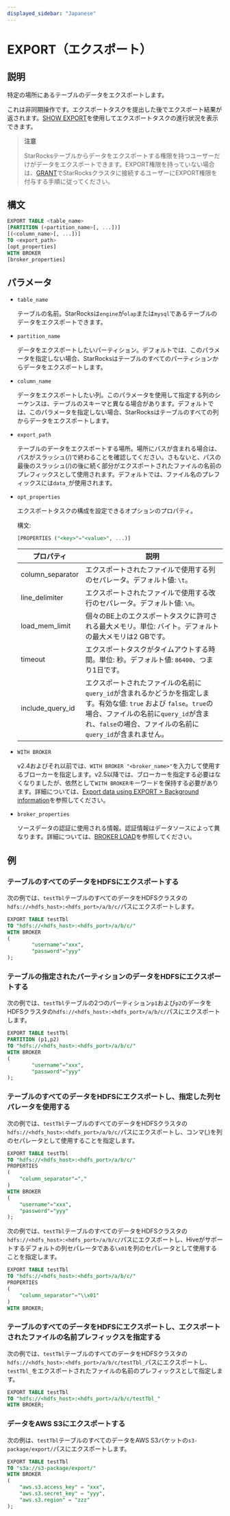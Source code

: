```yaml
---
displayed_sidebar: "Japanese"
---
```


# EXPORT（エクスポート）

## 説明

特定の場所にあるテーブルのデータをエクスポートします。

これは非同期操作です。エクスポートタスクを提出した後でエクスポート結果が返されます。[SHOW EXPORT](../../../sql-reference/sql-statements/data-manipulation/SHOW_EXPORT.md)を使用してエクスポートタスクの進行状況を表示できます。

> **注意**
>
> StarRocksテーブルからデータをエクスポートする権限を持つユーザーだけがデータをエクスポートできます。EXPORT権限を持っていない場合は、[GRANT](../account-management/GRANT.md)でStarRocksクラスタに接続するユーザーにEXPORT権限を付与する手順に従ってください。

## 構文

```SQL
EXPORT TABLE <table_name>
[PARTITION (<partition_name>[, ...])]
[(<column_name>[, ...])]
TO <export_path>
[opt_properties]
WITH BROKER
[broker_properties]
```

## パラメータ

- `table_name`

  テーブルの名前。StarRocksは`engine`が`olap`または`mysql`であるテーブルのデータをエクスポートできます。

- `partition_name`

  データをエクスポートしたいパーティション。デフォルトでは、このパラメータを指定しない場合、StarRocksはテーブルのすべてのパーティションからデータをエクスポートします。

- `column_name`

  データをエクスポートしたい列。このパラメータを使用して指定する列のシーケンスは、テーブルのスキーマと異なる場合があります。デフォルトでは、このパラメータを指定しない場合、StarRocksはテーブルのすべての列からデータをエクスポートします。

- `export_path`

  テーブルのデータをエクスポートする場所。場所にパスが含まれる場合は、パスがスラッシュ(/)で終わることを確認してください。さもないと、パスの最後のスラッシュ(/)の後に続く部分がエクスポートされたファイルの名前のプレフィックスとして使用されます。デフォルトでは、ファイル名のプレフィックスには`data_`が使用されます。

- `opt_properties`

  エクスポートタスクの構成を設定できるオプションのプロパティ。

  構文:

  ```SQL
  [PROPERTIES ("<key>"="<value>", ...)]
  ```

  | **プロパティ**  | **説明**                              |
  | ---------------- | -------------------------------------- |
  | column_separator | エクスポートされたファイルで使用する列のセパレータ。デフォルト値: `\t`。 |
  | line_delimiter   | エクスポートされたファイルで使用する改行のセパレータ。デフォルト値: `\n`。 |
  | load_mem_limit   | 個々のBE上のエクスポートタスクに許可される最大メモリ。単位: バイト。デフォルトの最大メモリは2 GBです。 |
  | timeout          | エクスポートタスクがタイムアウトする時間。単位: 秒。デフォルト値: `86400`、つまり1日です。 |
  | include_query_id | エクスポートされたファイルの名前に`query_id`が含まれるかどうかを指定します。有効な値: `true` および `false`。`true`の場合、ファイルの名前に`query_id`が含まれ、`false`の場合、ファイルの名前に`query_id`が含まれません。 |

- `WITH BROKER`

  v2.4およびそれ以前では、`WITH BROKER "<broker_name>"`を入力して使用するブローカーを指定します。v2.5以降では、ブローカーを指定する必要はなくなりましたが、依然として`WITH BROKER`キーワードを保持する必要があります。詳細については、[Export data using EXPORT > Background information](../../../unloading/Export.md#background-information)を参照してください。

- `broker_properties`

  ソースデータの認証に使用される情報。認証情報はデータソースによって異なります。詳細については、[BROKER LOAD](../../../sql-reference/sql-statements/data-manipulation/BROKER_LOAD.md)を参照してください。

## 例

### テーブルのすべてのデータをHDFSにエクスポートする

次の例では、`testTbl`テーブルのすべてのデータをHDFSクラスタの`hdfs://<hdfs_host>:<hdfs_port>/a/b/c/`パスにエクスポートします。

```SQL
EXPORT TABLE testTbl 
TO "hdfs://<hdfs_host>:<hdfs_port>/a/b/c/" 
WITH BROKER
(
        "username"="xxx",
        "password"="yyy"
);
```

### テーブルの指定されたパーティションのデータをHDFSにエクスポートする

次の例では、`testTbl`テーブルの2つのパーティション`p1`および`p2`のデータをHDFSクラスタの`hdfs://<hdfs_host>:<hdfs_port>/a/b/c/`パスにエクスポートします。

```SQL
EXPORT TABLE testTbl
PARTITION (p1,p2) 
TO "hdfs://<hdfs_host>:<hdfs_port>/a/b/c/" 
WITH BROKER
(
        "username"="xxx",
        "password"="yyy"
);
```

### テーブルのすべてのデータをHDFSにエクスポートし、指定した列セパレータを使用する

次の例では、`testTbl`テーブルのすべてのデータをHDFSクラスタの`hdfs://<hdfs_host>:<hdfs_port>/a/b/c/`パスにエクスポートし、コンマ(,)を列のセパレータとして使用することを指定します。

```SQL
EXPORT TABLE testTbl 
TO "hdfs://<hdfs_host>:<hdfs_port>/a/b/c/" 
PROPERTIES
(
    "column_separator"=","
) 
WITH BROKER
(
    "username"="xxx",
    "password"="yyy"
);
```

次の例では、`testTbl`テーブルのすべてのデータをHDFSクラスタの`hdfs://<hdfs_host>:<hdfs_port>/a/b/c/`パスにエクスポートし、Hiveがサポートするデフォルトの列セパレータである`\x01`を列のセパレータとして使用することを指定します。

```SQL
EXPORT TABLE testTbl 
TO "hdfs://<hdfs_host>:<hdfs_port>/a/b/c/" 
PROPERTIES
(
    "column_separator"="\\x01"
) 
WITH BROKER;
```

### テーブルのすべてのデータをHDFSにエクスポートし、エクスポートされたファイルの名前プレフィックスを指定する

次の例では、`testTbl`テーブルのすべてのデータをHDFSクラスタの`hdfs://<hdfs_host>:<hdfs_port>/a/b/c/testTbl_`パスにエクスポートし、`testTbl_`をエクスポートされたファイルの名前のプレフィックスとして指定します。

```SQL
EXPORT TABLE testTbl 
TO "hdfs://<hdfs_host>:<hdfs_port>/a/b/c/testTbl_" 
WITH BROKER;
```

### データをAWS S3にエクスポートする

次の例は、`testTbl`テーブルのすべてのデータをAWS S3バケットの`s3-package/export/`パスにエクスポートします。

```SQL
EXPORT TABLE testTbl 
TO "s3a://s3-package/export/"
WITH BROKER
(
    "aws.s3.access_key" = "xxx",
    "aws.s3.secret_key" = "yyy",
    "aws.s3.region" = "zzz"
);
```